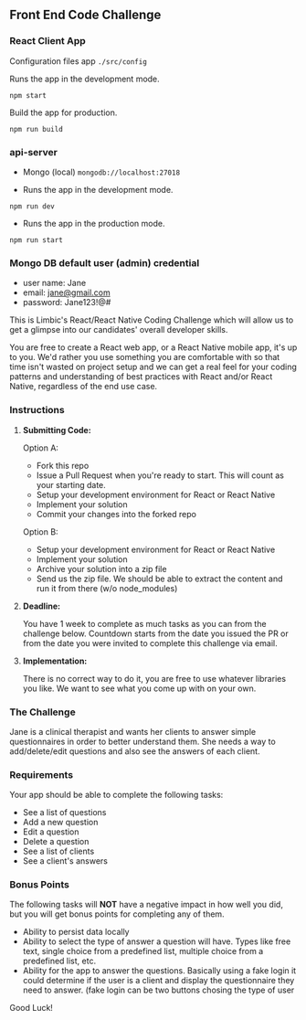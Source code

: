 ## Front End Code Challenge

### React Client App

Configuration files app `./src/config`

Runs the app in the development mode.

`npm start`

Build the app for production.

`npm run build`

### api-server
- Mongo (local) `mongodb://localhost:27018`

- Runs the app in the development mode.

`npm run dev`

- Runs the app in the production mode.

`npm run start`

### Mongo DB default user (admin) credential
- user name:  Jane
- email:      jane@gmail.com
- password:   Jane123!@#

This is Limbic's React/React Native Coding Challenge which will allow us to get a glimpse into our candidates' overall developer skills.

You are free to create a React web app, or a React Native mobile app, it's up to you. We'd rather you use something you are comfortable with so that time isn't wasted on project setup and we can get a real feel for your coding patterns and understanding of best practices with React and/or React Native, regardless of the end use case.

### Instructions

1. **Submitting Code:**

   Option A:
      - Fork this repo
      - Issue a Pull Request when you're ready to start. This will count as your starting date.
      - Setup your development environment for React or React Native
      - Implement your solution
      - Commit your changes into the forked repo

   Option B:
      - Setup your development environment for React or React Native
      - Implement your solution
      - Archive your solution into a zip file
      - Send us the zip file. We should be able to extract the content and run it from there (w/o node_modules)

2. **Deadline:**

   You have 1 week to complete as much tasks as you can from the challenge below. Countdown starts from the date you issued the PR or from the date you were invited to complete this challenge via email.

3. **Implementation:**

   There is no correct way to do it, you are free to use whatever libraries you like.  We want to see what you come up with on your own.

### The Challenge

Jane is a clinical therapist and wants her clients to answer simple questionnaires in order to better understand them. She needs a way to add/delete/edit questions and also see the answers of each client.

### Requirements

Your app should be able to complete the following tasks:

- See a list of questions
- Add a new question
- Edit a question
- Delete a question
- See a list of clients
- See a client's answers

### Bonus Points

The following tasks will **NOT** have a negative impact in how well you did, but you will get bonus points for completing any of them.

- Ability to persist data locally
- Ability to select the type of answer a question will have. Types like free text, single choice from a predefined list, multiple choice from a predefined list, etc.
- Ability for the app to answer the questions. Basically using a fake login it could determine if the user is a client and display the questionnaire they need to answer. (fake login can be two buttons chosing the type of user

Good Luck!
